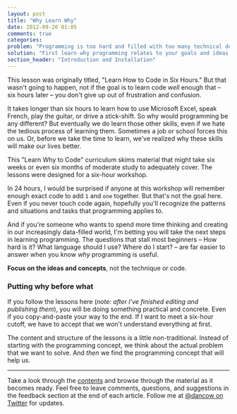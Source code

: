 ```yaml
---
layout: post
title: "Why Learn Why"
date: 2012-09-20 01:05
comments: true
categories: 
problem: "Programming is too hard and filled with too many technical details."
solution: "First learn why programming relates to your goals and ideas. Then learn programming."
section_header: "Introduction and Installation"
---
```



This lesson was originally titled, "Learn How to Code in Six Hours." But that wasn't going to happen, not if the goal is to learn code *well* enough that &ndash; six hours later &ndash; you don't give up out of frustration and confusion.

It takes longer than six hours to learn how to use Microsoft Excel, speak French, play the guitar, or  drive a stick-shift. So why would programming be any different? But eventually we do learn those other skills, even if we hate the tedious process of learning them. Sometimes a job or school forces this on us. Or, before we take the time to learn, we've realized why these skills will make our lives better.

This "Learn Why to Code" curriculum skims material that might take six weeks or even six months of moderate study to adequately cover. The lessons were designed for a six-hour workshop.

In 24 hours, I would be surprised if anyone at this workshop will remember enough exact code to add `1` and `one` together. But that's not the goal here. Even if you never touch code again, hopefully you'll recognize the patterns and situations and tasks that programming applies to.

And if you're someone who wants to spend more time thinking and creating in our increasingly data-filled world, I'm betting you will take the next steps in learning programming. The questions that stall most beginners &ndash; How hard is it? What language should I use? Where do I start? &ndash; are far easier to answer when you know *why* programming is useful.

**Focus on the ideas and concepts**, not the technique or code.




### Putting why before what

If you follow the lessons here (*note: after I've finished editing and publishing them*), you will be doing something practical and concrete. Even if you copy-and-paste your way to the end. If I want to meet a six-hour cutoff, we have to accept that we won't understand everything at first.

The content and structure of the lessons is a little non-traditional. Instead of starting with the programming concept, we think about the actual problem that we want to solve. And *then* we find the programming concept that will help us.




---------
Take a look through the [contents](/toc) and browse through the material as it becomes ready. Feel free to leave comments, questions, and suggestions in the feedback section at the end of each article. Follow me at [@dancow on Twitter](http://www.twitter.com/dancow) for updates.
